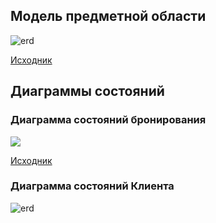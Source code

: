 ## Модель предметной области

![erd](https://plantuml.w1.money/png/ZLPBJnDH5DxFhxZfabYZAnD2Y8coCEvCt96GWeCsJAUaKsA8ahG5mW8ZFaWaH53GXSkXC5hQJlaBz_uZltFklVDefoW9xSmvvvx7TyvtRXy6pKgZkL7p7EUHLma2KPB7SY1xCfAnwfH49H0hNjNrc-AD8_0dJsGe_yWkFcEoqi8ZY4_quvaSgRRguFCWQq77Ud98RkLe_FWv7c-4lC3N7yWZrPPXuarU8fyG8XmLgYtKDfu7xAI764FP4tYvK2tul43OZkpBtg8lR-2d1NjvnS5YjQzsPyLolUwv5Lzx_m9D7mSZ60yuDLZ9Qs7oZ73qDtbnjXndnQ3pZUslkCQGS-ZWVQ3U8MG_HKw6Z5tDhIsx3OlTJm1rQakEAAJQGUvnrlyvQct1wmwVHtEggwjPxAU2-1MFCKC145e4X9LJaUq2pIdAxX7MMJV7i1kI60hWc_FTXmuLgZrg4Mhiof7GpUR2ITqT2_h_HyuOq9ZQXRvrT2lIXcKW6XinTI0AaCTSDzr0pCqj-1irjr5fLkl-_7oA9E9IW6GGkAsNN7Y76z2o46kJ3wYdWnZTd2hNE0onsXyROyvbUIEe-cuGB3KtrwVdzDr0DE9HplaUKx7JXeiIDngLVr3JSAiFskoIt5PpHGMhjdxzZ3CqZIGw43IK5CocHUIxuOQDY0_Q-wnOr67Pw93Lbtmkl9FAVscqICh2nIt-Ul9OwF1fJJ8KiYkUbTTSTzrjv1W7trVKOVMUnaY7HqMBFezecma8KXIurFkhxllk2c5jWHhmLkdPrdxZxe-8n7RhHEmKmqhR84p0ohL4hviz-Bcc9KF3zuu3lgutrgh-owKNbKqRyHEFrv165MdX4E4TJkX6J8YOzN5AlqFjN9YTH9kZboD4oYUpDPOzruO-Bc0WmKKl6UPXwhVjE1GkXYDvc6UkQTZJeeRHkYQwsEN8QQrwDgSZAlSVY_0ZzoJEqesIqOIgrmdXMqkyD5iYiYG_f28dG9y2GGRIj7o-PIPoeiOL0v7noekX-7IseYMpjh9h2l-H7LGmWUiZglxMGsTvUWg5lRSIuG-cRgHshR-8hqyj6bkfM7jg6pu9vhwWAv7Jts4w3TK-v-dMrhtwfalJDKPHT1dRX-lATVrva5o02xLArPl2kU_c1LxDfLcwT_Vk_P8ebsVCJn37_18XnGmfvaK91lgEdABKU4vHvlUoazceYM4QEzqY6MLwnCcodYmUJ5XeMXQVTkn89rMR57DpaRCoJbQz2McZ-l9L4muueECaFSkMhnzDSRTO67HjKyhbj_FSKWTiJbyI1udeBm00 "erd")

[Исходник](../../src/erd.wsd)

## Диаграммы состояний

### Диаграмма состояний бронирования

![](https://plantuml.w1.money/png/bP7D3S8m38NlJ94pWWKui4XX1MQWL4WW8G43y2En05GDXB-mmij6FAT0APIY7ghOVhO_smtgNTLijXKMi8ZvwLfcfieC9pU0OUYAhMefp5sVwXN6lp6sOaDtUhZHJvWSGrFR8u6cPZizUjg5L2mjoRUuV86Mr2--mbULevYaglBocrHdsdpoByndp-8hhlEbp-iXPaosIPXyPdHNTcqNuYo7C3Yy8OsRShR8Yr9YS2oUAgXt2w-oOUcDKmnbq9N7Q3TEUmkQldqCFnK6xKaZczLDbATBYv5qBOGig4P_GFut_wUbQH_8R8dNgdda8tm7)

[Исходник](../../src/booking-state-machine.wsd)

### Диаграмма состояний Клиента

![erd](https://plantuml.w1.money/png/bP4x3i8m44Hxdy8rKYv0WN8Fe4223b90w0CD1KZGKN47AyHWOXAkCBuHOqC1Y8ye_5bxTjv86q_ItZYTZeP2j1jT6KKjYHrgv6w9asnAN5m6ZSBDt1mAEGnF3UjMdGGbB0ohol-nhg3SWYehASpfKdZvNLhVP2YvLtJNaj-AFQ4G3zGGOailJzxJWcpU3HSblkVVOCSlPfOlQ_635o9jGdOJM4zHpXxbm-00xJ82rHkfVGqcFZXw68SXH3n8-XpD5G00 "erd")